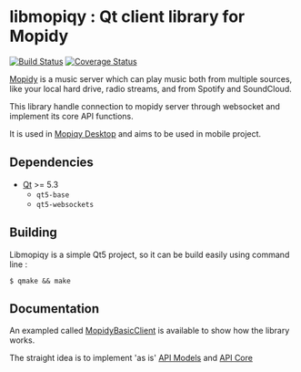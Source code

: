 # libmopiqy : Qt client library for Mopidy #

[![Build Status](https://img.shields.io/travis/AlexandrePTJ/mopidy-somafm/develop.svg?style=flat-square)](https://travis-ci.org/AlexandrePTJ/libmopiqy)
[![Coverage Status](https://img.shields.io/coveralls/AlexandrePTJ/libmopiqy/develop.svg?style=flat-square)](https://coveralls.io/r/AlexandrePTJ/libmopiqy?branch=develop)

[Mopidy](http://www.mopidy.com/) is a music server which can play music both from multiple sources, like your local hard drive, radio streams, and from Spotify and SoundCloud.

This library handle connection to mopidy server through websocket and implement its core API functions.

It is used in [Mopiqy Desktop](https://github.com/AlexandrePTJ/mopiqy_desktop) and aims to be used in mobile project.

## Dependencies ##

- [Qt](http://qt-project.org/) >= 5.3
  - `qt5-base`
  - `qt5-websockets`

## Building ##

Libmopiqy is a simple Qt5 project, so it can be build easily using command line :

    $ qmake && make

## Documentation ##

An exampled called [MopidyBasicClient](https://github.com/AlexandrePTJ/libmopiqy/tree/master/demos/mopidybasicclient) is available to show how the library works.

The straight idea is to implement 'as is' [API Models](http://docs.mopidy.com/en/latest/api/models/) and [API Core](http://docs.mopidy.com/en/latest/api/core/)
